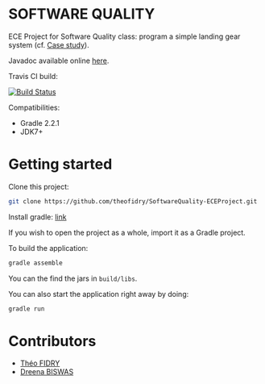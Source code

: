 SOFTWARE QUALITY
================

ECE Project for Software Quality class: program a simple landing gear system (cf. [Case study](https://github.com/theofidry/Software-Quality/blob/master/Case%20study.pdf)).

Javadoc available online [here](http://theofidry.github.io/Software-Quality/javadoc).

Travis CI build:

[![Build Status](https://travis-ci.org/theofidry/Software-Quality.svg?branch=master)](https://travis-ci.org/theofidry/Software-Quality)

Compatibilities:

* Gradle 2.2.1
* JDK7+

# Getting started

Clone this project:

```bash
git clone https://github.com/theofidry/SoftwareQuality-ECEProject.git
```

Install gradle: [link](http://www.gradle.org/installation)

If you wish to open the project as a whole, import it as a Gradle project.

To build the application:

```bash
gradle assemble
```

You can the find the jars in `build/libs`.

You can also start the application right away by doing:

```bash
gradle run
```

# Contributors

* [Théo FIDRY](https://github.com/theofidry)
* [Dreena BISWAS](https://github.com/dreenabiswas)
